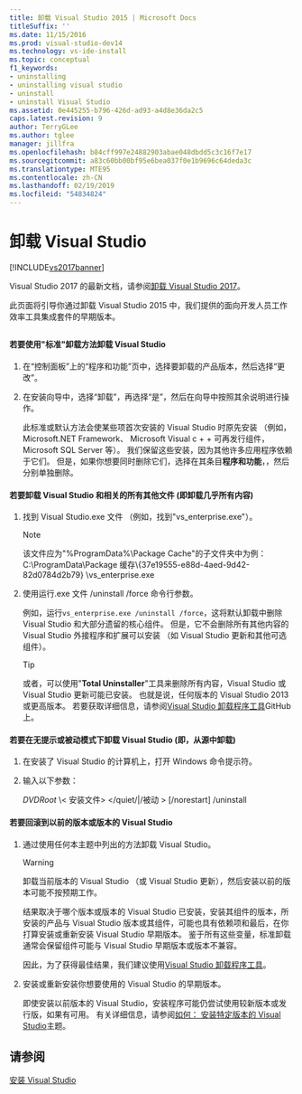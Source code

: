 ```yaml
---
title: 卸载 Visual Studio 2015 | Microsoft Docs
titleSuffix: ''
ms.date: 11/15/2016
ms.prod: visual-studio-dev14
ms.technology: vs-ide-install
ms.topic: conceptual
f1_keywords:
- uninstalling
- uninstalling visual studio
- uninstall
- uninstall Visual Studio
ms.assetid: 0e445255-b796-426d-ad93-a4d8e36da2c5
caps.latest.revision: 9
author: TerryGLee
ms.author: tglee
manager: jillfra
ms.openlocfilehash: b84cff997e24882903abae048dbdd5c3c16f7e17
ms.sourcegitcommit: a83c60bb00bf95e6bea037f0e1b9696c64deda3c
ms.translationtype: MTE95
ms.contentlocale: zh-CN
ms.lasthandoff: 02/19/2019
ms.locfileid: "54834824"
---
```

# <a name="uninstall-visual-studio"></a>卸载 Visual Studio
[!INCLUDE[vs2017banner](../includes/vs2017banner.md)]

Visual Studio 2017 的最新文档，请参阅[卸载 Visual Studio 2017](https://docs.microsoft.com/visualstudio/install/uninstall-visual-studio)。

此页面将引导你通过卸载 Visual Studio 2015 中，我们提供的面向开发人员工作效率工具集成套件的早期版本。

##  <a name="uninstalling"></a>
#### <a name="to-uninstall-visual-studio-by-using-the-standard-uninstallation-method"></a>若要使用"标准"卸载方法卸载 Visual Studio

1. 在“控制面板”上的“程序和功能”页中，选择要卸载的产品版本，然后选择“更改”。

2. 在安装向导中，选择“卸载”，再选择“是”，然后在向导中按照其余说明进行操作。

   此标准或默认方法会使某些项首次安装的 Visual Studio 时原先安装 （例如，Microsoft.NET Framework、 Microsoft Visual c + + 可再发行组件，Microsoft SQL Server 等）。   我们保留这些安装，因为其他许多应用程序依赖于它们。 但是，如果你想要同时删除它们，选择在其条目**程序和功能**，，然后分别单独删除。

#### <a name="to-uninstall-visual-studio-and-all-other-related-files-that-is-to-uninstall-almost-everything"></a>若要卸载 Visual Studio 和相关的所有其他文件 (即卸载几乎所有内容)

1.  找到 Visual Studio.exe 文件 （例如，找到"vs_enterprise.exe"）。

    > [!NOTE]
    >  该文件应为"%ProgramData%\Package Cache"的子文件夹中为例： C:\ProgramData\Package 缓存\\{37e19555-e88d-4aed-9d42-82d0784d2b79} \vs_enterprise.exe

2.  使用运行.exe 文件 /uninstall /force 命令行参数。

     例如，运行```vs_enterprise.exe /uninstall /force```，这将默认卸载中删除 Visual Studio 和大部分遗留的核心组件。 但是，它不会删除所有其他内容的 Visual Studio 外接程序和扩展可以安装 （如 Visual Studio 更新和其他可选组件）。

    > [!TIP]
    > 或者，可以使用"**Total Uninstaller**"工具来删除所有内容，Visual Studio 或 Visual Studio 更新可能已安装。 也就是说，任何版本的 Visual Studio 2013 或更高版本。 若要获取详细信息，请参阅[Visual Studio 卸载程序工具](https://github.com/Microsoft/VisualStudioUninstaller/releases)GitHub 上。

#### <a name="to-uninstall-visual-studio-in-silent-or-passive-modes-that-is-to-uninstall-from-source"></a>若要在无提示或被动模式下卸载 Visual Studio (即，从源中卸载)

1.  在安装了 Visual Studio 的计算机上，打开 Windows 命令提示符。

2.  输入以下参数：

     *DVDRoot* \\< 安装文件\> \</quiet/&#124;/被动 > [/norestart] /uninstall

#### <a name="to-roll-back-to-a-previous-version-or-release-of--visual-studio"></a>若要回滚到以前的版本或版本的 Visual Studio

1. 通过使用任何本主题中列出的方法卸载 Visual Studio。

   > [!WARNING]
   >  卸载当前版本的 Visual Studio （或 Visual Studio 更新），然后安装以前的版本可能不按预期工作。
   >
   >  结果取决于哪个版本或版本的 Visual Studio 已安装，安装其组件的版本，所安装的产品与 Visual Studio 版本或其组件，可能也具有依赖项和最后，在你打算安装或重新安装 Visual Studio 早期版本。  鉴于所有这些变量，标准卸载通常会保留组件可能与 Visual Studio 早期版本或版本不兼容。
   >
   >  因此，为了获得最佳结果，我们建议使用[Visual Studio 卸载程序工具](https://github.com/Microsoft/VisualStudioUninstaller/releases)。

2. 安装或重新安装你想要使用的 Visual Studio 的早期版本。

   即使安装以前版本的 Visual Studio，安装程序可能仍尝试使用较新版本或发行版，如果有可用。 有关详细信息，请参阅[如何： 安装特定版本的 Visual Studio](../install/how-to-install-a-specific-release-of-visual-studio.md)主题。

## <a name="see-also"></a>请参阅
 [安装 Visual Studio](https://msdn.microsoft.com/library/e2h7fzkw.aspx)